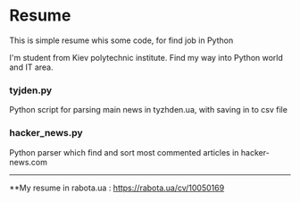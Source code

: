 # Resume
This is simple resume whis some code, for find job in Python


I'm student from Kiev polytechnic institute. Find my way into Python world and IT area.

### tyjden.py
Python script for parsing main news in tyzhden.ua, with saving in to csv file

### hacker_news.py
Python parser which find and sort most commented articles in hacker-news.com



------------------------------------------------
**My resume in rabota.ua : https://rabota.ua/cv/10050169

